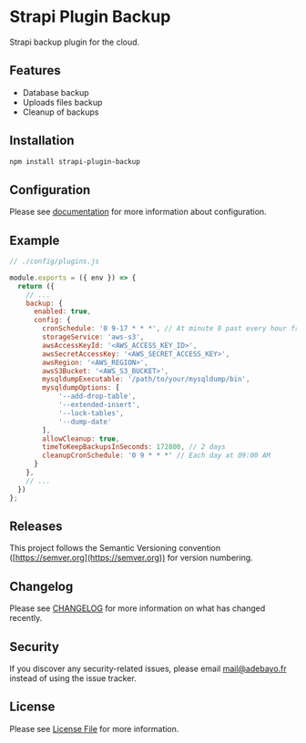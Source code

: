 # Strapi Plugin Backup

Strapi backup plugin for the cloud.

## Features

- Database backup
- Uploads files backup
- Cleanup of backups

## Installation

```sh
npm install strapi-plugin-backup
```

## Configuration

Please see [documentation](documentation/configuration.md) for more information about configuration.

## Example

```js
// ./config/plugins.js

module.exports = ({ env }) => {
  return ({
    // ...
    backup: {
      enabled: true,
      config: {
        cronSchedule: '0 9-17 * * *', // At minute 0 past every hour from 9 through 17
        storageService: 'aws-s3',
        awsAccessKeyId: '<AWS_ACCESS_KEY_ID>',
        awsSecretAccessKey: '<AWS_SECRET_ACCESS_KEY>',
        awsRegion: '<AWS_REGION>',
        awsS3Bucket: '<AWS_S3_BUCKET>',
        mysqldumpExecutable: '/path/to/your/mysqldump/bin',
        mysqldumpOptions: [
            '--add-drop-table',
            '--extended-insert',
            '--lock-tables',
            '--dump-date'
        ],
        allowCleanup: true,
        timeToKeepBackupsInSeconds: 172800, // 2 days
        cleanupCronSchedule: '0 9 * * *' // Each day at 09:00 AM
      }
    },
    // ...
  })
};
```

## Releases

This project follows the Semantic Versioning convention ([https://semver.org](https://semver.org)) for version numbering.

## Changelog

Please see [CHANGELOG](CHANGELOG.md) for more information on what has changed recently.

## Security

If you discover any security-related issues, please email mail@adebayo.fr instead of using the issue tracker.

## License

Please see [License File](LICENSE) for more information.
